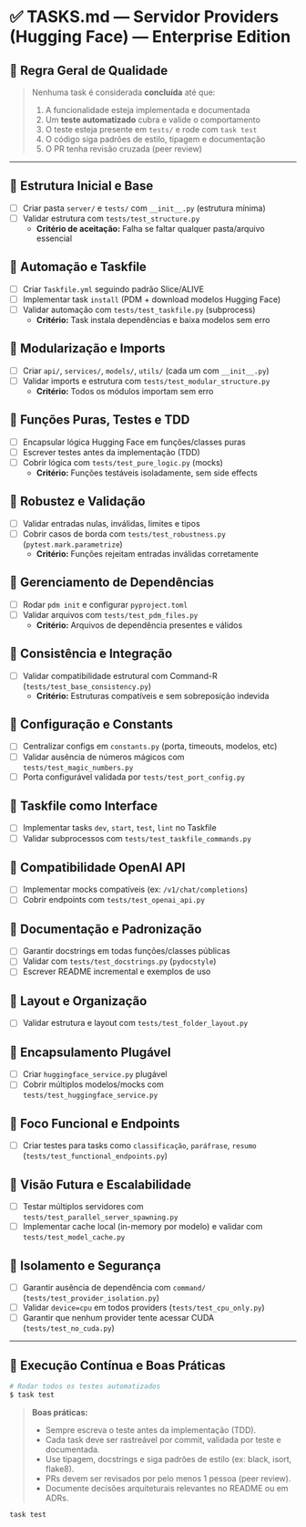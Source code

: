 # ✅ TASKS.md — Servidor Providers (Hugging Face) — Enterprise Edition

## 🧪 Regra Geral de Qualidade
> Nenhuma task é considerada **concluída** até que:
> 1. A funcionalidade esteja implementada e documentada
> 2. Um **teste automatizado** cubra e valide o comportamento
> 3. O teste esteja presente em `tests/` e rode com `task test`
> 4. O código siga padrões de estilo, tipagem e documentação
> 5. O PR tenha revisão cruzada (peer review)

---

## 🔧 Estrutura Inicial e Base
- [ ] Criar pasta `server/` e `tests/` com `__init__.py` (estrutura mínima)
- [ ] Validar estrutura com `tests/test_structure.py`
  - **Critério de aceitação:** Falha se faltar qualquer pasta/arquivo essencial

## 🔧 Automação e Taskfile
- [ ] Criar `Taskfile.yml` seguindo padrão Slice/ALIVE
- [ ] Implementar task `install` (PDM + download modelos Hugging Face)
- [ ] Validar automação com `tests/test_taskfile.py` (subprocess)
  - **Critério:** Task instala dependências e baixa modelos sem erro

## 🔧 Modularização e Imports
- [ ] Criar `api/`, `services/`, `models/`, `utils/` (cada um com `__init__.py`)
- [ ] Validar imports e estrutura com `tests/test_modular_structure.py`
  - **Critério:** Todos os módulos importam sem erro

## 🔧 Funções Puras, Testes e TDD
- [ ] Encapsular lógica Hugging Face em funções/classes puras
- [ ] Escrever testes antes da implementação (TDD)
- [ ] Cobrir lógica com `tests/test_pure_logic.py` (mocks)
  - **Critério:** Funções testáveis isoladamente, sem side effects

## 🔧 Robustez e Validação
- [ ] Validar entradas nulas, inválidas, limites e tipos
- [ ] Cobrir casos de borda com `tests/test_robustness.py` (`pytest.mark.parametrize`)
  - **Critério:** Funções rejeitam entradas inválidas corretamente

## 🔧 Gerenciamento de Dependências
- [ ] Rodar `pdm init` e configurar `pyproject.toml`
- [ ] Validar arquivos com `tests/test_pdm_files.py`
  - **Critério:** Arquivos de dependência presentes e válidos

## 🔧 Consistência e Integração
- [ ] Validar compatibilidade estrutural com Command-R (`tests/test_base_consistency.py`)
  - **Critério:** Estruturas compatíveis e sem sobreposição indevida

## 🔧 Configuração e Constants
- [ ] Centralizar configs em `constants.py` (porta, timeouts, modelos, etc)
- [ ] Validar ausência de números mágicos com `tests/test_magic_numbers.py`
- [ ] Porta configurável validada por `tests/test_port_config.py`

## 🔧 Taskfile como Interface
- [ ] Implementar tasks `dev`, `start`, `test`, `lint` no Taskfile
- [ ] Validar subprocessos com `tests/test_taskfile_commands.py`

## 🔧 Compatibilidade OpenAI API
- [ ] Implementar mocks compatíveis (ex: `/v1/chat/completions`)
- [ ] Cobrir endpoints com `tests/test_openai_api.py`

## 🔧 Documentação e Padronização
- [ ] Garantir docstrings em todas funções/classes públicas
- [ ] Validar com `tests/test_docstrings.py` (`pydocstyle`)
- [ ] Escrever README incremental e exemplos de uso

## 🔧 Layout e Organização
- [ ] Validar estrutura e layout com `tests/test_folder_layout.py`

## 🔧 Encapsulamento Plugável
- [ ] Criar `huggingface_service.py` plugável
- [ ] Cobrir múltiplos modelos/mocks com `tests/test_huggingface_service.py`

## 🔧 Foco Funcional e Endpoints
- [ ] Criar testes para tasks como `classificação`, `paráfrase`, `resumo` (`tests/test_functional_endpoints.py`)

## 🔧 Visão Futura e Escalabilidade
- [ ] Testar múltiplos servidores com `tests/test_parallel_server_spawning.py`
- [ ] Implementar cache local (in-memory por modelo) e validar com `tests/test_model_cache.py`

## 🔧 Isolamento e Segurança
- [ ] Garantir ausência de dependência com `command/` (`tests/test_provider_isolation.py`)
- [ ] Validar `device=cpu` em todos providers (`tests/test_cpu_only.py`)
- [ ] Garantir que nenhum provider tente acessar CUDA (`tests/test_no_cuda.py`)

---

## 🔁 Execução Contínua e Boas Práticas

```bash
# Rodar todos os testes automatizados
$ task test
```

> **Boas práticas:**
> - Sempre escreva o teste antes da implementação (TDD).
> - Cada task deve ser rastreável por commit, validada por teste e documentada.
> - Use tipagem, docstrings e siga padrões de estilo (ex: black, isort, flake8).
> - PRs devem ser revisados por pelo menos 1 pessoa (peer review).
> - Documente decisões arquiteturais relevantes no README ou em ADRs.

```bash
task test
